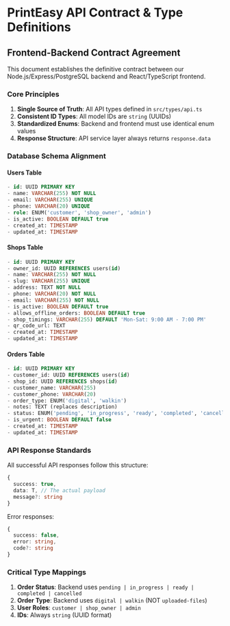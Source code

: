 
# PrintEasy API Contract & Type Definitions

## Frontend-Backend Contract Agreement

This document establishes the definitive contract between our Node.js/Express/PostgreSQL backend and React/TypeScript frontend.

### Core Principles
1. **Single Source of Truth**: All API types defined in `src/types/api.ts`
2. **Consistent ID Types**: All model IDs are `string` (UUIDs)
3. **Standardized Enums**: Backend and frontend must use identical enum values
4. **Response Structure**: API service layer always returns `response.data`

### Database Schema Alignment

#### Users Table
```sql
- id: UUID PRIMARY KEY
- name: VARCHAR(255) NOT NULL
- email: VARCHAR(255) UNIQUE
- phone: VARCHAR(20) UNIQUE
- role: ENUM('customer', 'shop_owner', 'admin')
- is_active: BOOLEAN DEFAULT true
- created_at: TIMESTAMP
- updated_at: TIMESTAMP
```

#### Shops Table
```sql
- id: UUID PRIMARY KEY
- owner_id: UUID REFERENCES users(id)
- name: VARCHAR(255) NOT NULL
- slug: VARCHAR(255) UNIQUE
- address: TEXT NOT NULL
- phone: VARCHAR(20) NOT NULL
- email: VARCHAR(255) NOT NULL
- is_active: BOOLEAN DEFAULT true
- allows_offline_orders: BOOLEAN DEFAULT true
- shop_timings: VARCHAR(255) DEFAULT 'Mon-Sat: 9:00 AM - 7:00 PM'
- qr_code_url: TEXT
- created_at: TIMESTAMP
- updated_at: TIMESTAMP
```

#### Orders Table
```sql
- id: UUID PRIMARY KEY
- customer_id: UUID REFERENCES users(id)
- shop_id: UUID REFERENCES shops(id)
- customer_name: VARCHAR(255)
- customer_phone: VARCHAR(20)
- order_type: ENUM('digital', 'walkin')
- notes: TEXT (replaces description)
- status: ENUM('pending', 'in_progress', 'ready', 'completed', 'cancelled')
- is_urgent: BOOLEAN DEFAULT false
- created_at: TIMESTAMP
- updated_at: TIMESTAMP
```

### API Response Standards

All successful API responses follow this structure:
```typescript
{
  success: true,
  data: T, // The actual payload
  message?: string
}
```

Error responses:
```typescript
{
  success: false,
  error: string,
  code?: string
}
```

### Critical Type Mappings

1. **Order Status**: Backend uses `pending | in_progress | ready | completed | cancelled`
2. **Order Type**: Backend uses `digital | walkin` (NOT `uploaded-files`)
3. **User Roles**: `customer | shop_owner | admin`
4. **IDs**: Always `string` (UUID format)
